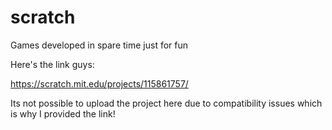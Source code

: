 # scratch
Games developed in spare time just for fun

Here's the link guys:

https://scratch.mit.edu/projects/115861757/

Its not possible to upload the project here due to compatibility issues which is why I provided the link!
